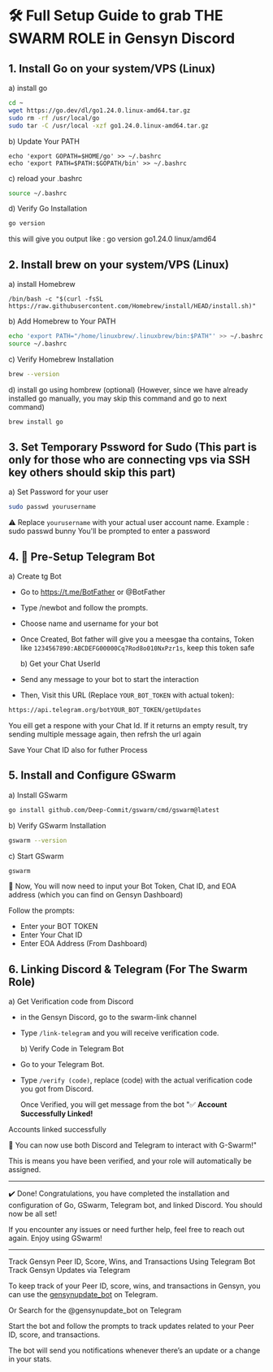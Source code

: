 # 🛠️ Full Setup Guide to grab THE SWARM ROLE in Gensyn Discord

## 1. Install Go on your system/VPS (Linux)
   a) install go 

```bash
cd ~
wget https://go.dev/dl/go1.24.0.linux-amd64.tar.gz
sudo rm -rf /usr/local/go
sudo tar -C /usr/local -xzf go1.24.0.linux-amd64.tar.gz
```
   b) Update Your PATH
```bashecho 'export PATH=$PATH:/usr/local/go/bin' >> ~/.bashrc
echo 'export GOPATH=$HOME/go' >> ~/.bashrc
echo 'export PATH=$PATH:$GOPATH/bin' >> ~/.bashrc
```
  c) reload your .bashrc
```bash
source ~/.bashrc
```
  d) Verify Go Installation 
```bash
go version
```
this will give you output like : go version go1.24.0 linux/amd64

## 2. Install brew on your system/VPS (Linux)
   a) install Homebrew
```bah
/bin/bash -c "$(curl -fsSL https://raw.githubusercontent.com/Homebrew/install/HEAD/install.sh)"
```
   b) Add Homebrew to Your PATH
```bash
echo 'export PATH="/home/linuxbrew/.linuxbrew/bin:$PATH"' >> ~/.bashrc
source ~/.bashrc
```
   c) Verify Homebrew Installation
```bash
brew --version
```
   d) install go using hombrew (optional)
   (However, since we have already installed go manually, you may skip this command and go to next command)
```bash
brew install go
```
## 3. Set Temporary Pssword for Sudo (This part is only for those who are connecting vps via SSH key others should skip this part)

   a) Set Password for your user
```bash
sudo passwd yourusername
```
⚠️ Replace `yourusername` with your actual user account name. Example : sudo passwd bunny You'll be prompted to enter a password

## 4. 🤖 Pre-Setup Telegram Bot

   a) Create tg Bot
- Go to https://t.me/BotFather or @BotFather
- Type /newbot and follow the prompts.
- Choose name and username for your bot
- Once Created, Bot father will give you a meesgae tha contains, Token like `1234567890:ABCDEFG00000Cq7Rod8o010NxPzr1s`, keep this token safe

   b) Get your Chat UserId
- Send any message to your bot to start the interaction
- Then, Visit this URL (Replace `YOUR_BOT_TOKEN` with actual token):
```bash
https://api.telegram.org/botYOUR_BOT_TOKEN/getUpdates
```
You eill get a respone with your Chat Id. If it returns an empty result, try sending multiple message again, then refrsh the url again

Save Your Chat ID also for futher Process

## 5. Install and Configure GSwarm

   a) Install GSwarm
```bash
go install github.com/Deep-Commit/gswarm/cmd/gswarm@latest
```

  b) Verify GSwarm Installation
```bash
gswarm --version
```

  c) Start GSwarm 
```bash
gswarm
```
🔄️ Now, You will now need to input your Bot Token, Chat ID, and EOA address (which you can find on Gensyn Dashboard)

Follow the prompts:
- Enter your BOT TOKEN
- Enter Your Chat ID
- Enter EOA Address (From Dashboard)

## 6. Linking Discord & Telegram (For The Swarm Role)

   a) Get Verification code from Discord
- in the Gensyn Discord, go to the swarm-link channel
- Type `/link-telegram` and you will receive verification code.

   b) Verify Code in Telegram Bot
- Go to your Telegram Bot.
- Type `/verify (code)`, replace (code) with the actual verification code you got from Discord.

  Once Verified, you will get message from the bot
"✅ **Account Successfully Linked!**

Accounts linked successfully

🎉 You can now use both Discord and Telegram to interact with G-Swarm!"

This is means you have been verified, and your role will automatically be assigned.


---

✔️ Done!
Congratulations, you have completed the installation and configuration of Go, GSwarm, Telegram bot, and linked Discord. You should now be all set!

If you encounter any issues or need further help, feel free to reach out again. Enjoy using GSwarm!

---

Track Gensyn Peer ID, Score, Wins, and Transactions Using Telegram Bot
Track Gensyn Updates via Telegram

To keep track of your Peer ID, score, wins, and transactions in Gensyn, you can use the [gensynupdate_bot](https://t.me/gensynupdate_bot) on Telegram.

Or Search for the @gensynupdate_bot on Telegram

Start the bot and follow the prompts to track updates related to your Peer ID, score, and transactions.

The bot will send you notifications whenever there’s an update or a change in your stats.

